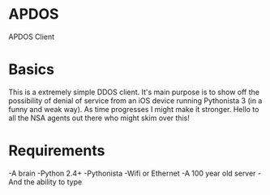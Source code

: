 # APDOS
APDOS Client

# Basics
This is a extremely simple DDOS client.
It's main purpose is to show off the possibility
of denial of service from an iOS device running
Pythonista 3 (in a funny and weak way). As time 
progresses I might make it stronger. Hello to all 
the NSA agents out there who might skim over this!

# Requirements
-A brain
-Python 2.4+
-Pythonista
-Wifi or Ethernet
-A 100 year old server
-And the ability to type
